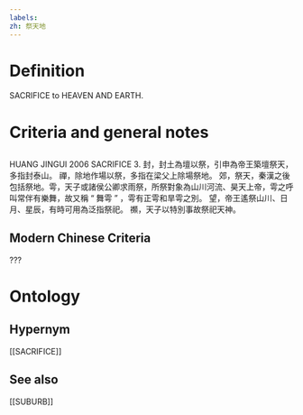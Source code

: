 ```yaml
---
labels: 
zh: 祭天地
---
```


# Definition
SACRIFICE to HEAVEN AND EARTH.
# Criteria and general notes
## 
HUANG JINGUI 2006
SACRIFICE 3.
封，封土為壇以祭，引申為帝王築壇祭天，多指封泰山。
禪，除地作場以祭，多指在梁父上除場祭地。
郊，祭天，秦漢之後包括祭地。雩，天子或諸侯公卿求雨祭，所祭對象為山川河流、昊天上帝，雩之呼叫常伴有樂舞，故又稱 “ 舞雩 ” ，雩有正雩和旱雩之別。
望，帝王遙祭山川、日月、星辰，有時可用為泛指祭祀。
禷，天子以特別事故祭祀天神。
## Modern Chinese Criteria
???
# Ontology

## Hypernym
[[SACRIFICE]]
## See also
[[SUBURB]]